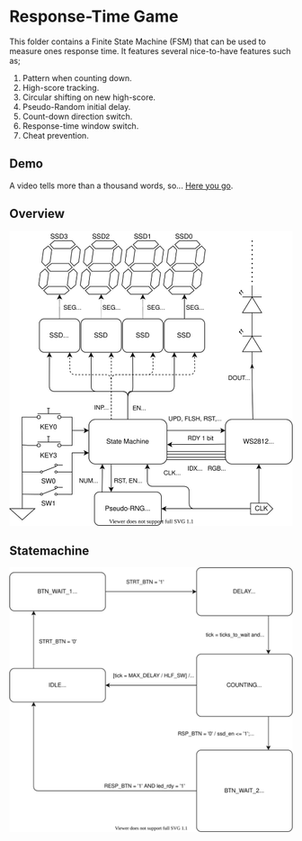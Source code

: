 # Response-Time Game
This folder contains a Finite State Machine (FSM) that can be used to measure ones response time. It features several nice-to-have features such as;

1. Pattern when counting down.
2. High-score tracking.
3. Circular shifting on new high-score.
4. Pseudo-Random initial delay.
5. Count-down direction switch.
6. Response-time window switch.
7. Cheat prevention.

## Demo
A video tells more than a thousand words, so... [Here you go](https://nextcloud.jvkran.com/index.php/s/zJc9C5rL8m64Aee). 

## Overview

![Overview](doc/Overview.svg "Overview")

## Statemachine

![State-Transition Diagram](doc/State-Transition-Diagram.svg "State-Transition Diagram")